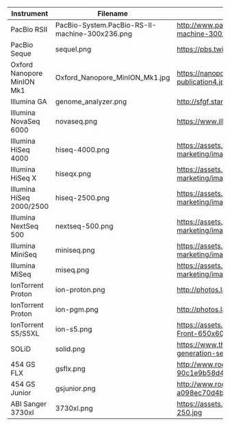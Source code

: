 
|Instrument|Filename|Source|
|-----|--------|------|
|PacBio RSII|PacBio-System.PacBio-RS-II-machine-300x236.png|http://www.pacb.com/wp-content/uploads/2015/06/PacBio-System.PacBio-RS-II-machine-300x236.png|
|PacBio Seque|sequel.png|https://pbs.twimg.com/profile_images/649317702356463616/A-E_9uMC.jpg|
|Oxford Nanopore MinION Mk1|Oxford_Nanopore_MinION_Mk1.jpg |https://nanoporetech.com/sites/default/files/s3/publications-images/generic-publication4.jpg|
|Illumina GA|genome_analyzer.png|http://sfgf.stanford.edu/images/genome_analyzer_150dpi.png|
|Illumina NovaSeq 6000|novaseq.png|https://www.illumina.com/systems/sequencing-platforms/novaseq.html|
|Illumina HiSeq 4000|hiseq-4000.png|https://assets.illumina.com/content/dam/illumina-marketing/images/systems/v2/banners/systems/system-banner-hiseq-4000.png|
|Illumina HiSeq X|hiseqx.png|https://assets.illumina.com/content/dam/illumina-marketing/images/systems/v2/banners/systems/system-banner-hiseqx.png|
|Illumina HiSeq 2000/2500|hiseq-2500.png|https://assets.illumina.com/content/dam/illumina-marketing/images/systems/v2/banners/systems/system-banner-hiseq-2500.png|
|Illumina NextSeq 500|nextseq-500.png|https://assets.illumina.com/content/dam/illumina-marketing/images/systems/v2/banners/systems/system-banner-nextseq-500.png|
|Illumina MiniSeq|miniseq.png|https://assets.illumina.com/content/dam/illumina-marketing/images/systems/v2/banners/systems/system-banner-miniseq.png|
|Illumina MiSeq|miseq.png|https://assets.illumina.com/content/dam/illumina-marketing/images/systems/v2/banners/systems/system-banner-miseq.png|
|IonTorrent Proton|ion-proton.png|http://photos.labwrench.com/equipmentPhotos/13000/13105-10230.jpg|
|IonTorrent Proton|ion-pgm.png|http://photos.labwrench.com/equipmentPhotos/13000/13107-10232.jpg|
|IonTorrent S5/S5XL|ion-s5.png|https://assets.thermofisher.com/TFS-Assets/LSG/product-images/A27212_Ion-S5-Front-650x600.jpg-650.jpg|
|SOLiD|solid.png|https://www.thermofisher.com/content/dam/LifeTech/migration/images/sequencing/next-generation-sequencing/data.par.0679.image.5500-series-genetic-analyzer.gif|
|454 GS FLX|gsflx.png|http://www.roche.com/dam/jcr:6c1b1ae5-e6b8-4318-9676-90c1e9b58d4e/en/genome_sequencer_flx_sys3_200px.jpg|
|454 GS Junior|gsjunior.png|http://www.roche.com/dam/jcr:04668647-52ef-4d42-8703-a098ec70d4ba/en/gsjunior.jpg|
|ABI Sanger 3730xl|3730xl.png|https://assets.thermofisher.com/TFS-Assets/LSG/product-images/3730xl_small.jpg-250.jpg|
